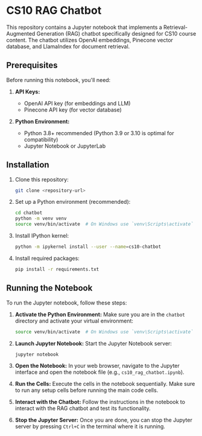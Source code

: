 # CS10 RAG Chatbot

This repository contains a Jupyter notebook that implements a Retrieval-Augmented Generation (RAG) chatbot specifically designed for CS10 course content. The chatbot utilizes OpenAI embeddings, Pinecone vector database, and LlamaIndex for document retrieval.

## Prerequisites

Before running this notebook, you'll need:

1. **API Keys:**
   - OpenAI API key (for embeddings and LLM)
   - Pinecone API key (for vector database)

2. **Python Environment:**
   - Python 3.8+ recommended (Python 3.9 or 3.10 is optimal for compatibility)
   - Jupyter Notebook or JupyterLab

## Installation

1. Clone this repository:
   ```bash
   git clone <repository-url>
   ```

2. Set up a Python environment (recommended):
   ```bash
   cd chatbot
   python -m venv venv
   source venv/bin/activate  # On Windows use `venv\Scripts\activate`
   ```

3. Install IPython kernel:
   ```bash
   python -m ipykernel install --user --name=cs10-chatbot
   ```

4. Install required packages:
   ```bash
   pip install -r requirements.txt
   ```


## Running the Notebook

To run the Jupyter notebook, follow these steps:

1. **Activate the Python Environment:**
    Make sure you are in the `chatbot` directory and activate your virtual environment:
    ```bash
    source venv/bin/activate  # On Windows use `venv\Scripts\activate`
    ```

2. **Launch Jupyter Notebook:**
    Start the Jupyter Notebook server:
    ```bash
    jupyter notebook
    ```

3. **Open the Notebook:**
    In your web browser, navigate to the Jupyter interface and open the notebook file (e.g., `cs10_rag_chatbot.ipynb`).

4. **Run the Cells:**
    Execute the cells in the notebook sequentially. Make sure to run any setup cells before running the main code cells.

5. **Interact with the Chatbot:**
    Follow the instructions in the notebook to interact with the RAG chatbot and test its functionality.

6. **Stop the Jupyter Server:**
    Once you are done, you can stop the Jupyter server by pressing `Ctrl+C` in the terminal where it is running.


